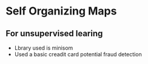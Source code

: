 # Self Organizing Maps
## For unsupervised learing
- Lbrary used is minisom
- Used a basic creadit card potential fraud detection

